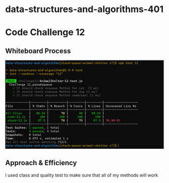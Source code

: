 # data-structures-and-algorithms-401
# Code Challenge 12

## Whiteboard Process
<!-- Embedded whiteboard image -->
![image](assets/Capture43.PNG)

## Approach & Efficiency
<!-- What approach did you take? Why? What is the Big O space/time for this approach? -->
I used class and quality test to make sure that all of my methods will work
